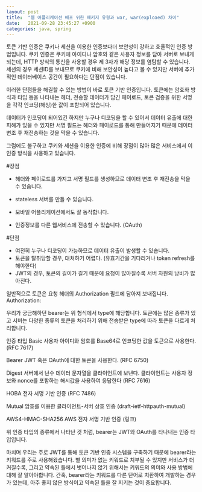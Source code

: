 ```yaml
---
layout: post
title:  "웹 어플리케이션 배포 위한 패키지 유형과 war, war(exploaed) 차이"
date:   2021-09-28 23:45:27 +0900
categories: java, spring 
---
```


토큰 기반 인증은 쿠키나 세션을 이용한 인증보다더 보안성이 강하고 효율적인 인증 방법입니다. 쿠키 인증은 쿠키에 아이디나 암호와 같은 사용자 정보를 담아 서버로 보내게 되는데, HTTP 방식의 통신을 사용할 경우 제 3자가 해당 정보를 염탐할 수 있습니다. 세션의 경우 세션ID를 보내므로 쿠키에 비해 보안성이 높다고 볼 수 있지만 서버에 추가적인 데이터베이스 공간이 필요하다는 단점이 있습니다.

이러한 단점들을 해결할 수 있는 방법이 바로 토큰 기반 인증입니다.
토큰에는 암호화 방식과 타입 등을 나타내는 헤더, 전송할 데이터가 담긴 페이로드, 토큰 검증을 위한 서명을 각각 인코딩(해싱)한 값이 포함되어 있습니다.

데이터가 인코딩이 되어있긴 하지만 누구나 디코딩을 할 수 있어서 데이터 유출에 대한 피해가 있을 수 있지만 서명 필드는 헤더와 페이로드를 통해 만들어지기 때문에 데이터 변조 후 재전송하는 것을 막을 수 있습니다.

그럼에도 불구하고 쿠키와 세션을 이용한 인증에 비해 장점이 많아 많은 서비스에서 이 인증 방식을 사용하고 있습니다.

#장점
- 헤더와 페이로드를 가지고 서명 필드를 생성하므로 데이터 변조 후 재전송을 막을 수 있습니다.

- stateless 서버를 만들 수 있습니다.

- 모바일 어플리케이션에서도 잘 동작합니다.

- 인증정보를 다른 웹서비스에 전송할 수 있습니다. (OAuth)


#단점
- 여전히 누구나 디코딩이 가능하므로 데이터 유출이 발생할 수 있습니다.
- 토큰을 탈취당할 경우, 대처하기 어렵다. (유효기간을 기다리거나 token refresh를 해야한다)
- JWT의 경우, 토큰의 길이가 길기 때문에 요청이 많아질수록 서버 자원의 낭비가 많아진다.


일반적으로 토큰은 요청 헤더의 Authorization 필드에 담아져 보내집니다.
Authorization: <type> <credentials>

우리가 궁금해하던 bearer는 위 형식에서 type에 해당합니다. 토큰에는 많은 종류가 있고 서버는 다양한 종류의 토큰을 처리하기 위해 전송받은 type에 따라 토큰을 다르게 처리합니다.


인증 타입
Basic
사용자 아이디와 암호를 Base64로 인코딩한 값을 토큰으로 사용한다. (RFC 7617)

Bearer
JWT 혹은 OAuth에 대한 토큰을 사용한다. (RFC 6750)

Digest
서버에서 난수 데이터 문자열을 클라이언트에 보낸다. 클라이언트는 사용자 정보와 nonce를 포함하는 해시값을 사용하여 응답한다 (RFC 7616)

HOBA
전자 서명 기반 인증 (RFC 7486)

Mutual
암호를 이용한 클라이언트-서버 상호 인증 (draft-ietf-httpauth-mutual)

AWS4-HMAC-SHA256
AWS 전자 서명 기반 인증 (링크)


위 인증 타입의 종류에서 나타난 것 처럼, bearer는 JWT와 OAuth를 타나내는 인증 타입입니다.


마치며
우리는 주로 JWT를 통해 토큰 기반 인증 시스템을 구축하기 때문에 bearer라는 키워드를 주로 사용해왔습니다. 별 의미가 없는 키워드로 치부될 수 있지만 서비스가 더 커질수록, 그리고 약속된 틀에서 벗어나지 않기 위해서는 키워드의 의미와 사용 방법에 대해 잘 알아야합니다. 간혹, bearer라는 키워드를 다른 단어로 치환하여 개발하는 경우가 있는데, 아주 좋지 않은 방식이고 약속된 틀을 잘 지키는 것이 중요합니다.
